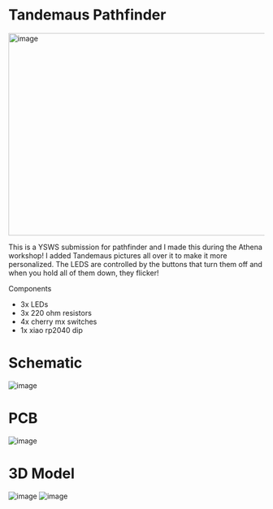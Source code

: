 # Tandemaus Pathfinder

<img width="689" height="399" alt="image" src="https://github.com/user-attachments/assets/836891c0-b211-4999-a1b2-4d2d529a700e" />

This is a YSWS submission for pathfinder and I made this during the Athena workshop! I added Tandemaus pictures all over it to make it more personalized. The LEDS are controlled by the buttons that turn them off and when you hold all of them down, they flicker! 

Components
- 3x LEDs
- 3x 220 ohm resistors
- 4x cherry mx switches
- 1x xiao rp2040 dip

# Schematic 
![image](https://github.com/user-attachments/assets/5efa2846-e0aa-4dd2-81a1-9d1f8d4498aa)

# PCB
![image](https://github.com/user-attachments/assets/ce5d799f-5b83-454d-a620-fea591b14f57)

# 3D Model
![image](https://github.com/user-attachments/assets/8607c041-0dec-47b7-85a1-28466a10fe78)
![image](https://github.com/user-attachments/assets/16562364-0ea1-4635-8134-7537ce419da0)

